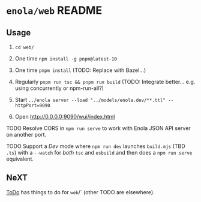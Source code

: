 <!--
    SPDX-License-Identifier: Apache-2.0

    Copyright 2025 The Enola <https://enola.dev> Authors

    Licensed under the Apache License, Version 2.0 (the "License");
    you may not use this file except in compliance with the License.
    You may obtain a copy of the License at

        https://www.apache.org/licenses/LICENSE-2.0

    Unless required by applicable law or agreed to in writing, software
    distributed under the License is distributed on an "AS IS" BASIS,
    WITHOUT WARRANTIES OR CONDITIONS OF ANY KIND, either express or implied.
    See the License for the specific language governing permissions and
    limitations under the License.
-->

# `enola/web` README

## Usage

1. `cd web/`

1. One time `npm install -g pnpm@latest-10`

1. One time `pnpm install` (TODO: Replace with Bazel...)

1. Regularly `pnpm run tsc && pnpm run build` (TODO: Integrate better... e.g. using concurrently or npm-run-all?)

1. Start `../enola server --load "../models/enola.dev/**.ttl" --httpPort=9090`

1. Open <http://0.0.0.0:9090/wui/index.html>

TODO Resolve CORS in  `npm run serve` to work with Enola JSON API server on another port.

TODO Support a _Dev_ mode where `npm run dev` launches `build.mjs` (TBD `.ts`) with
a `--watch` for _both_ `tsc` and `esbuild` and then does a `npm run serve` equivalent.

## NeXT

[ToDo](ToDo.md) has things to do for `web`/` (other TODO are elsewhere).
